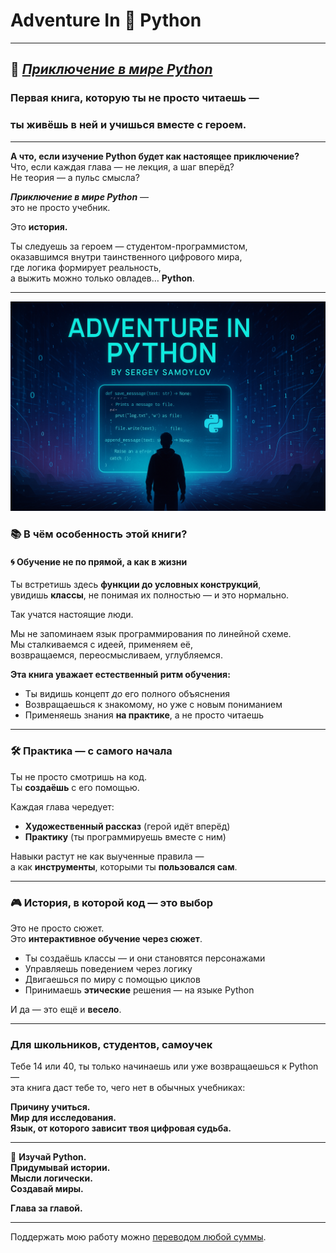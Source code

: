 # Adventure In 🐍 Python

---

## 🌌 [*Приключение в мире Python*](Russian_version/Chapter_01.md) 
### Первая книга, которую ты не просто читаешь —  
### ты **живёшь** в ней и учишься вместе с героем.

---

**А что, если изучение Python будет как настоящее приключение?**  
Что, если каждая глава — не лекция, а шаг вперёд?  
Не теория — а пульс смысла?

**_Приключение в мире Python_** —  
это не просто учебник.

Это **история.**

Ты следуешь за героем — студентом-программистом,  
оказавшимся внутри таинственного цифрового мира,  
где логика формирует реальность,  
а выжить можно только овладев… **Python**.

---

![logo](img/logo_adventure_in_python_02.png)

### 📚 В чём особенность этой книги?

#### 🌀 Обучение не по прямой, а как в жизни

Ты встретишь здесь **функции до условных конструкций**,  
увидишь **классы**, не понимая их полностью — и это нормально.

Так учатся настоящие люди.

Мы не запоминаем язык программирования по линейной схеме.  
Мы сталкиваемся с идеей, применяем её,  
возвращаемся, переосмысливаем, углубляемся.

**Эта книга уважает естественный ритм обучения:**
- Ты видишь концепт *до* его полного объяснения  
- Возвращаешься к знакомому, но уже с новым пониманием  
- Применяешь знания **на практике**, а не просто читаешь

---

### 🛠️ Практика — с самого начала

Ты не просто смотришь на код.  
Ты **создаёшь** с его помощью.

Каждая глава чередует:
- **Художественный рассказ** (герой идёт вперёд)
- **Практику** (ты программируешь вместе с ним)

Навыки растут не как выученные правила —  
а как **инструменты**, которыми ты **пользовался сам**.

---

### 🎮 История, в которой код — это выбор

Это не просто сюжет.  
Это **интерактивное обучение через сюжет**.

- Ты создаёшь классы — и они становятся персонажами  
- Управляешь поведением через логику  
- Двигаешься по миру с помощью циклов  
- Принимаешь **этические** решения — на языке Python

И да — это ещё и **весело**.

---

### Для школьников, студентов, самоучек

Тебе 14 или 40, ты только начинаешь или уже возвращаешься к Python —  
эта книга даст тебе то, чего нет в обычных учебниках:

**Причину учиться.  
Мир для исследования.  
Язык, от которого зависит твоя цифровая судьба.**

---

🧠 **Изучай Python.  
Придумывай истории.  
Мысли логически.  
Создавай миры.**

**Глава за главой.**

---
Поддержать мою работу можно [переводом любой суммы](https://www.tinkoff.ru/rm/r_cITNmTJpDO.zRTAdguKEe/TPM3373709).
